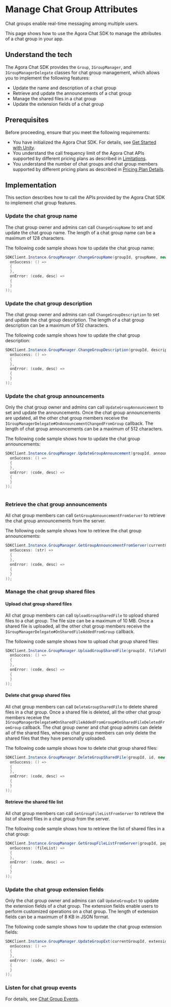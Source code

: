 # Manage Chat Group Attributes

Chat groups enable real-time messaging among multiple users.

This page shows how to use the Agora Chat SDK to manage the attributes of a chat group in your app.

## Understand the tech

The Agora Chat SDK provides the `Group`, `IGroupManager`, and `IGroupManagerDelegate` classes for chat group management, which allows you to implement the following features:

- Update the name and description of a chat group
- Retrieve and update the announcements of a chat group
- Manage the shared files in a chat group
- Update the extension fields of a chat group

## Prerequisites

Before proceeding, ensure that you meet the following requirements:

- You have initialized the Agora Chat SDK. For details, see [Get Started with Unity](https://docs-preprod.agora.io/en/agora-chat/agora_chat_get_started_unity).
- You understand the call frequency limit of the Agora Chat APIs supported by different pricing plans as described in [Limitations](https://docs-preprod.agora.io/en/agora-chat/agora_chat_limitation_unity).
- You understand the number of chat groups and chat group members supported by different pricing plans as described in [Pricing Plan Details](https://docs-preprod.agora.io/cn/agora-chat/agora_chat_plan).

## Implementation

This section describes how to call the APIs provided by the Agora Chat SDK to implement chat group features.

### Update the chat group name

The chat group owner and admins can call `ChangeGroupName` to set and update the chat group name. The length of a chat group name can be a maximum of 128 characters.

The following code sample shows how to update the chat group name:

```c#
SDKClient.Instance.GroupManager.ChangeGroupName(groupId, groupName, new CallBack(
  onSuccess: () =>
  {
  },
  onError: (code, desc) =>
  {
  }
));
```

### Update the chat group description

The chat group owner and admins can call `ChangeGroupDescription` to set and update the chat group description. The length of a chat group description can be a maximum of 512 characters.

The following code sample shows how to update the chat group description:

```c#
SDKClient.Instance.GroupManager.ChangeGroupDescription(groupId, description, new CallBack(
  onSuccess: () =>
  {
  },
  onError: (code, desc) =>
  {
  }
));
```

### Update the chat group announcements

Only the chat group owner and admins can call `UpdateGroupAnnouncement` to set and update the announcements. Once the chat group announcements are updated, all the other chat group members receive the `IGroupManagerDelegate#OnAnnouncementChangedFromGroup` callback. The length of chat group announcements can be a maximum of 512 characters.

The following code sample shows how to update the chat group announcements:

```c#
SDKClient.Instance.GroupManager.UpdateGroupAnnouncement(groupId, announcement, new CallBack(
  onSuccess: () =>
  {
  },
  onError: (code, desc) =>
  {
  }
));
       
```

### Retrieve the chat group announcements

All chat group members can call `GetGroupAnnouncementFromServer` to retrieve the chat group announcements from the server.

The following code sample shows how to retrieve the chat group announcements:

```c#
SDKClient.Instance.GroupManager.GetGroupAnnouncementFromServer(currentGroupId, new ValueCallBack<string>(
  onSuccess: (str) =>
  {
  },
  onError: (code, desc) =>
  {
  }
));    
```

### Manage the chat group shared files

#### Upload chat group shared files

All chat group members can call `UploadGroupSharedFile` to upload shared files to a chat group. The file size can be a maximum of 10 MB. Once a shared file is uploaded, all the other chat group members receive the `IGroupManagerDelegate#OnSharedFileAddedFromGroup` callback.

The following code sample shows how to upload chat group shared files:

```c#
SDKClient.Instance.GroupManager.UploadGroupSharedFile(groupId, filePath, new CallBack(
  onSuccess: () =>
  {
  },
  onError: (code, desc) =>
  {
  }
));
```

#### Delete chat group shared files

All chat group members can call `DeleteGroupSharedFile` to delete shared files in a chat group. Once a shared file is deleted, all the other chat group members receive the `IGroupManagerDelegate#OnSharedFileAddedFromGroup#OnSharedFileDeletedFromGroup` callback. The chat group owner and chat group admins can delete all of the shared files, whereas chat group members can only delete the shared files that they have personally uploaded.

The following code sample shows how to delete chat group shared files:

```c#
SDKClient.Instance.GroupManager.DeleteGroupSharedFile(groupId, id, new CallBack(
  onSuccess: () =>
  {
  },
  onError: (code, desc) =>
  {
  }
));
```

#### Retrieve the shared file list

All chat group members can call `GetGroupFileListFromServer` to retrieve the list of shared files in a chat group from the server.

The following code sample shows how to retrieve the list of shared files in a chat group:

```c#
SDKClient.Instance.GroupManager.GetGroupFileListFromServer(groupId, pageNum, pageSize, handle: new ValueCallBack<List<GroupSharedFile>> (
  onSuccess: (fileList) =>
  {
  },
  onError: (code, desc) =>
  {
  }
));
```

### Update the chat group extension fields

Only the chat group owner and admins can call `UpdateGroupExt` to update the extension fields of a chat group. The extension fields enable users to perform customized operations on a chat group. The length of extension fields can be a maximum of 8 KB in JSON format.

The following code sample shows how to update the chat group extension fields:

```c#
SDKClient.Instance.GroupManager.UpdateGroupExt(currentGroupId, extension, new CallBack(
  onSuccess: () =>
  {
  },
  onError: (code, desc) =>
  {
  }
));
```

### Listen for chat group events

For details, see [Chat Group Events](https://docs-preprod.agora.io/en/null/agora_chat_group_unity?platform=Unity#listen-for-chat-group-events).
